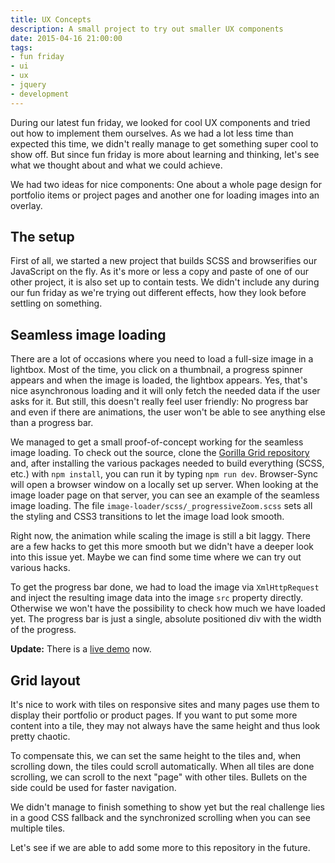 ```yaml
---
title: UX Concepts
description: A small project to try out smaller UX components
date: 2015-04-16 21:00:00
tags:
- fun friday
- ui
- ux
- jquery
- development
---
```

During our latest fun friday, we looked for cool UX components and tried out how to implement them ourselves. As we had a lot less time than expected this time, we didn't really manage to get something super cool to show off. But since fun friday is more about learning and thinking, let's see what we thought about and what we could achieve.

We had two ideas for nice components: One about a whole page design for portfolio items or project pages and another one for loading images into an overlay.

## The setup

First of all, we started a new project that builds SCSS and browserifies our JavaScript on the fly. As it's more or less a copy and paste of one of our other project, it is also set up to contain tests. We didn't include any during our fun friday as we're trying out different effects, how they look before settling on something.

## Seamless image loading

There are a lot of occasions where you need to load a full-size image in a lightbox. Most of the time, you click on a thumbnail, a progress spinner appears and when the image is loaded, the lightbox appears. Yes, that's nice asynchronous loading and it will only fetch the needed data if the user asks for it. But still, this doesn't really feel user friendly: No progress bar and even if there are animations, the user won't be able to see anything else than a progress bar.

We managed to get a small proof-of-concept working for the seamless image loading. To check out the source, clone the [Gorilla Grid repository](https://github.com/campudus/ff-gorilla-grid) and, after installing the various packages needed to build everything (SCSS, etc.) with `npm install`, you can run it by typing `npm run dev`. Browser-Sync will open a browser window on a locally set up server. When looking at the image loader page on that server, you can see an example of the seamless image loading. The file `image-loader/scss/_progressiveZoom.scss` sets all the styling and CSS3 transitions to let the image load look smooth.

Right now, the animation while scaling the image is still a bit laggy. There are a few hacks to get this more smooth but we didn't have a deeper look into this issue yet. Maybe we can find some time where we can try out various hacks.

To get the progress bar done, we had to load the image via `XmlHttpRequest` and inject the resulting image data into the image `src` property directly. Otherwise we won't have the possibility to check how much we have loaded yet. The progress bar is just a single, absolute positioned div with the width of the progress.

**Update:** There is a [live demo](campudus.github.io/ff-gorilla-grid/image-loader/) now.

## Grid layout

It's nice to work with tiles on responsive sites and many pages use them to display their portfolio or product pages. If you want to put some more content into a tile, they may not always have the same height and thus look pretty chaotic.

To compensate this, we can set the same height to the tiles and, when scrolling down, the tiles could scroll automatically. When all tiles are done scrolling, we can scroll to the next "page" with other tiles. Bullets on the side could be used for faster navigation.

We didn't manage to finish something to show yet but the real challenge lies in a good CSS fallback and the synchronized scrolling when you can see multiple tiles.

Let's see if we are able to add some more to this repository in the future.
